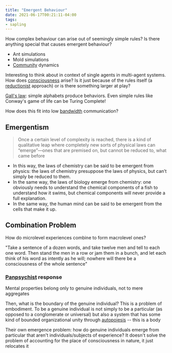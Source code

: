 ```yaml
---
title: "Emergent Behaviour"
date: 2021-06-17T00:21:11-04:00
tags:
- sapling
---
```


How complex behaviour can arise out of seemingly simple rules? Is there anything special that causes emergent behaviour?
* Ant simulations
* Mold simulations
* [Community](/thoughts/communities) dynamics

Interesting to think about in context of single agents in multi-agent systems. How does [consciousness](thoughts/consciousness.md) arise? Is it just because of the rules itself (a [reductionist](thoughts/Reductionism.md) approach) or is there something larger at play?

[Gall's law](thoughts/Gall's%20law.md): simple alphabets produce behaviors. Even simple rules like Conway's game of life can be Turing Complete!

How does this fit into low [bandwidth](thoughts/bandwidth.md) communication?

## Emergentism
> Once a certain level of complexity is reached, there is a kind of qualitative leap where completely new sorts of physical laws can “emerge”—ones that are premised on, but cannot be reduced to, what came before

- In this way, the laws of chemistry can be said to be emergent from physics: the laws of chemistry presuppose the laws of physics, but can’t simply be reduced to them.
- In the same way, the laws of biology emerge from chemistry: one obviously needs to understand the chemical components of a fish to understand how it swims, but chemical components will never provide a full explanation.
- In the same way, the human mind can be said to be emergent from the cells that make it up.

## Combination Problem
How do microlevel experiences combine to form macrolevel ones?

"Take a sentence of a dozen words, and take twelve men and tell to each one word. Then stand the men in a row or jam them in a bunch, and let each think of his word as intently as he will; nowhere will there be a consciousness of the whole sentence"

### [Panpsychist](thoughts/Panpsychism.md) response
Mental properties belong only to genuine individuals, not to mere aggregates

Then, what is the boundary of the genuine individual? This is a problem of embodiment. To be a genuine individual is not simply to be a particular (as opposed to a conglomerate or universal) but also a system that has some kind of bounded organizational unity through [autopoiesis](thoughts/autopoiesis.md) -- this is a body

Their own emergence problem: how do genuine individuals emerge from particular that aren't individuals/subjects of experience? It doesn't solve the problem of accounting for the place of consciousness in nature, it just relocates it